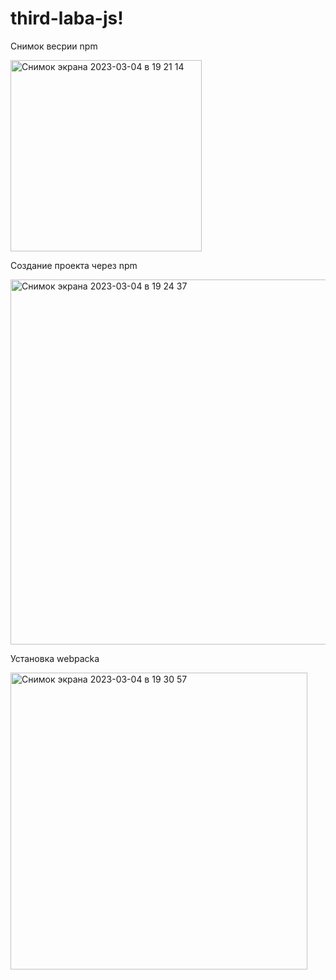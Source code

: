 # third-laba-js!

Снимок весрии npm

<img width="306" alt="Снимок экрана 2023-03-04 в 19 21 14" src="https://user-images.githubusercontent.com/75227915/225390456-0f3d6e48-0291-4db9-afcd-b42a614ae676.png">

Создание проекта через npm

<img width="584" alt="Снимок экрана 2023-03-04 в 19 24 37" src="https://user-images.githubusercontent.com/75227915/225390665-b88da071-c340-40b8-9ee9-5dc43b6344a7.png">

Установка webpacka

<img width="475" alt="Снимок экрана 2023-03-04 в 19 30 57" src="https://user-images.githubusercontent.com/75227915/225390792-61f7d33e-8346-4338-b86d-55af5272c466.png">
